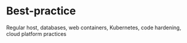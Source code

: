 # Best-practice
Regular host, databases, web containers, Kubernetes, code hardening, cloud platform practices
